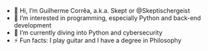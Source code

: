 - 👋 Hi, I’m Guilherme Corrêa, a.k.a. Skept or @Skeptischergeist
- 👀 I’m interested in programming, especially Python and back-end development
- 🌱 I’m currently diving into Python and cybersecurity
- ⚡ Fun facts: I play guitar and I have a degree in Philosophy

<!---
Skeptischergeist/Skeptischergeist is a ✨ special ✨ repository because its `README.md` (this file) appears on your GitHub profile.
You can click the Preview link to take a look at your changes.
--->
